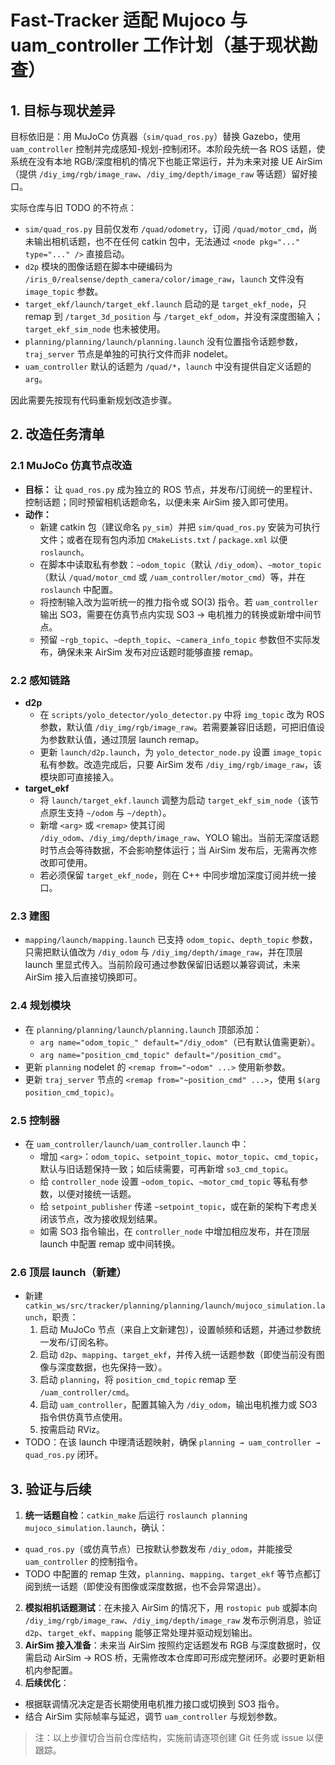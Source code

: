 
# Fast-Tracker 适配 Mujoco 与 uam_controller 工作计划（基于现状勘查）

## 1. 目标与现状差异

目标依旧是：用 MuJoCo 仿真器（`sim/quad_ros.py`）替换 Gazebo，使用 `uam_controller` 控制并完成感知-规划-控制闭环。本阶段先统一各 ROS 话题，使系统在没有本地 RGB/深度相机的情况下也能正常运行，并为未来对接 UE AirSim（提供 `/diy_img/rgb/image_raw`、`/diy_img/depth/image_raw` 等话题）留好接口。

实际仓库与旧 TODO 的不符点：
- `sim/quad_ros.py` 目前仅发布 `/quad/odometry`，订阅 `/quad/motor_cmd`，尚未输出相机话题，也不在任何 catkin 包中，无法通过 `<node pkg="..." type="..." />` 直接启动。
- `d2p` 模块的图像话题在脚本中硬编码为 `/iris_0/realsense/depth_camera/color/image_raw`，`launch` 文件没有 `image_topic` 参数。
- `target_ekf/launch/target_ekf.launch` 启动的是 `target_ekf_node`，只 remap 到 `/target_3d_position` 与 `/target_ekf_odom`，并没有深度图输入；`target_ekf_sim_node` 也未被使用。
- `planning/planning/launch/planning.launch` 没有位置指令话题参数，`traj_server` 节点是单独的可执行文件而非 nodelet。
- `uam_controller` 默认的话题为 `/quad/*`，`launch` 中没有提供自定义话题的 `arg`。

因此需要先按现有代码重新规划改造步骤。

## 2. 改造任务清单

### 2.1 MuJoCo 仿真节点改造
- **目标：** 让 `quad_ros.py` 成为独立的 ROS 节点，并发布/订阅统一的里程计、控制话题；同时预留相机话题命名，以便未来 AirSim 接入即可使用。
- **动作：**
  - 新建 catkin 包（建议命名 `py_sim`）并把 `sim/quad_ros.py` 安装为可执行文件；或者在现有包内添加 `CMakeLists.txt` / `package.xml` 以便 `roslaunch`。
  - 在脚本中读取私有参数：`~odom_topic`（默认 `/diy_odom`）、`~motor_topic`（默认 `/quad/motor_cmd` 或 `/uam_controller/motor_cmd`）等，并在 `roslaunch` 中配置。
  - 将控制输入改为监听统一的推力指令或 SO(3) 指令。若 `uam_controller` 输出 SO3，需要在仿真节点内实现 SO3 → 电机推力的转换或新增中间节点。
  - 预留 `~rgb_topic`、`~depth_topic`、`~camera_info_topic` 参数但不实际发布，确保未来 AirSim 发布对应话题时能够直接 remap。

### 2.2 感知链路
- **d2p**
  - 在 `scripts/yolo_detector/yolo_detector.py` 中将 `img_topic` 改为 ROS 参数，默认值 `/diy_img/rgb/image_raw`。若需要兼容旧话题，可把旧值设为参数默认值，通过顶层 launch remap。
  - 更新 `launch/d2p.launch`，为 `yolo_detector_node.py` 设置 `image_topic` 私有参数。改造完成后，只要 AirSim 发布 `/diy_img/rgb/image_raw`，该模块即可直接接入。
- **target_ekf**
  - 将 `launch/target_ekf.launch` 调整为启动 `target_ekf_sim_node`（该节点原生支持 `~/odom` 与 `~/depth`）。
  - 新增 `<arg>` 或 `<remap>` 使其订阅 `/diy_odom`、`/diy_img/depth/image_raw`、YOLO 输出。当前无深度话题时节点会等待数据，不会影响整体运行；当 AirSim 发布后，无需再次修改即可使用。
  - 若必须保留 `target_ekf_node`，则在 C++ 中同步增加深度订阅并统一接口。

### 2.3 建图
- `mapping/launch/mapping.launch` 已支持 `odom_topic`、`depth_topic` 参数，只需把默认值改为 `/diy_odom` 与 `/diy_img/depth/image_raw`，并在顶层 launch 里显式传入。当前阶段可通过参数保留旧话题以兼容调试，未来 AirSim 接入后直接切换即可。

### 2.4 规划模块
- 在 `planning/planning/launch/planning.launch` 顶部添加：
  - `arg name="odom_topic_" default="/diy_odom"`（已有默认值需更新）。
  - `arg name="position_cmd_topic" default="/position_cmd"`。
- 更新 `planning` nodelet 的 `<remap from="~odom" ...>` 使用新参数。
- 更新 `traj_server` 节点的 `<remap from="~position_cmd" ...>`，使用 `$(arg position_cmd_topic)`。

### 2.5 控制器
- 在 `uam_controller/launch/uam_controller.launch` 中：
  - 增加 `<arg>`：`odom_topic`、`setpoint_topic`、`motor_topic`、`cmd_topic`，默认与旧话题保持一致；如后续需要，可再新增 `so3_cmd_topic`。
  - 给 `controller_node` 设置 `~odom_topic`、`~motor_cmd_topic` 等私有参数，以便对接统一话题。
  - 给 `setpoint_publisher` 传递 `~setpoint_topic`，或在新的架构下考虑关闭该节点，改为接收规划结果。
  - 如需 SO3 指令输出，在 `controller_node` 中增加相应发布，并在顶层 launch 中配置 remap 或中间转换。

### 2.6 顶层 launch（新建）
- 新建 `catkin_ws/src/tracker/planning/planning/launch/mujoco_simulation.launch`，职责：
  1. 启动 MuJoCo 节点（来自上文新建包），设置帧频和话题，并通过参数统一发布/订阅名称。
  2. 启动 `d2p`、`mapping`、`target_ekf`，并传入统一话题参数（即使当前没有图像与深度数据，也先保持一致）。
  3. 启动 `planning`，将 `position_cmd_topic` remap 至 `/uam_controller/cmd`。
  4. 启动 `uam_controller`，配置其输入为 `/diy_odom`，输出电机推力或 SO3 指令供仿真节点使用。
  5. 按需启动 RViz。
- TODO：在该 launch 中理清话题映射，确保 `planning → uam_controller → quad_ros.py` 闭环。

## 3. 验证与后续

1. **统一话题自检**：`catkin_make` 后运行 `roslaunch planning mujoco_simulation.launch`，确认：
  - `quad_ros.py`（或仿真节点）已按默认参数发布 `/diy_odom`，并能接受 `uam_controller` 的控制指令。
  - TODO 中配置的 remap 生效，`planning`、`mapping`、`target_ekf` 等节点都订阅到统一话题（即使没有图像或深度数据，也不会异常退出）。
2. **模拟相机话题测试**：在未接入 AirSim 的情况下，用 `rostopic pub` 或脚本向 `/diy_img/rgb/image_raw`、`/diy_img/depth/image_raw` 发布示例消息，验证 `d2p`、`target_ekf`、`mapping` 能够正常处理并驱动规划输出。
3. **AirSim 接入准备**：未来当 AirSim 按照约定话题发布 RGB 与深度数据时，仅需启动 AirSim → ROS 桥，无需修改本仓库即可形成完整闭环。必要时更新相机内参配置。
4. **后续优化**：
  - 根据联调情况决定是否长期使用电机推力接口或切换到 SO3 指令。
  - 结合 AirSim 实际帧率与延迟，调节 `uam_controller` 与规划参数。

> 注：以上步骤切合当前仓库结构，实施前请逐项创建 Git 任务或 issue 以便跟踪。
